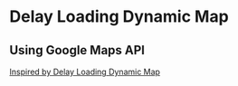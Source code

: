# Delay Loading Dynamic Map

## Using Google Maps API

[Inspired by Delay Loading Dynamic Map](https://developers.google.com/maps/documentation/javascript/examples/programmatic-load-button#maps_programmatic_load_button-javascript)